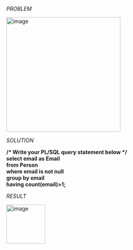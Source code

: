 *PROBLEM*

<img width="302" alt="image" src="https://github.com/monjima107/Oracle-SQL/assets/114062300/b3d23c2b-fdc9-4baf-8503-279c3dabd029">

*SOLUTION*

__/* Write your PL/SQL query statement below */__ <br>
__select email as Email__ <br>
__from Person__ <br>
__where email is not null__ <br>
__group by email__ <br>
__having count(email)>1;__ <br>

*RESULT*

<img width="103" alt="image" src="https://github.com/monjima107/Oracle-SQL/assets/114062300/6c20bd60-3236-4ef8-8e8d-a086b5c42d52">
